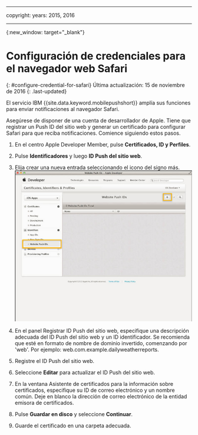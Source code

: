 
---

copyright:
years: 2015, 2016

---

{:new_window: target="_blank"}
# Configuración de credenciales para el navegador web Safari
{: #configure-credential-for-safari}
Última actualización: 15 de noviembre de 2016
{: .last-updated}

El servicio IBM {{site.data.keyword.mobilepushshort}} amplía sus funciones para enviar notificaciones al navegador Safari.  

Asegúrese de disponer de una cuenta de desarrollador de Apple. Tiene que registrar un Push ID del sitio web y generar un certificado para configurar Safari para que reciba notificaciones. Comience siguiendo estos pasos. 

1. En el centro Apple Developer Member, pulse **Certificados, ID y Perfiles**. 
2. Pulse **Identificadores** y luego **ID Push del sitio web**.
3. Elija crear una nueva entrada seleccionando el icono del signo más.
![Panel de control de Push](images/safari_1.jpg)

4. En el panel Registrar ID Push del sitio web, especifique una descripción adecuada del ID Push del sitio web y un ID identificador. Se recomienda que esté en formato de nombre de dominio invertido, comenzando por 'web'. Por ejemplo: web.com.example.dailyweatherreports.
5. Registre el ID Push del sitio web. 
6. Seleccione **Editar** para actualizar el ID Push del sitio web. 
7. En la ventana Asistente de certificados para la información sobre certificados, especifique su ID de correo electrónico y un nombre común. Deje en blanco la dirección de correo electrónico de la entidad emisora de certificados. 
8. Pulse **Guardar en disco** y seleccione **Continuar**.
9. Guarde el certificado en una carpeta adecuada. 

 
